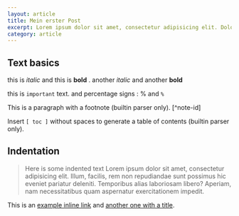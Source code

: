 ```yaml
---
layout: article
title: Mein erster Post
excerpt: Lorem ipsum dolor sit amet, consectetur adipisicing elit. Dolorem, autem, qui, molestiae sit recusandae dolor fuga ullam est commodi quisquam consequuntur quam repellendus voluptas sapiente doloribus tempora ipsam eaque quae.
category: article
---
```


## Text basics
this is *italic* and this is **bold** .  another _italic_ and another __bold__

this is `important` text. and percentage signs : % and `%`

This is a paragraph with a footnote (builtin parser only). [^note-id]

Insert `[ toc ]` without spaces to generate a table of contents (builtin parser only).

## Indentation
> Here is some indented text Lorem ipsum dolor sit amet, consectetur adipisicing elit. Illum, facilis, rem non repudiandae sunt possimus hic eveniet pariatur deleniti. Temporibus alias laboriosam libero? Aperiam, nam necessitatibus quam aspernatur exercitationem impedit.

This is an [example inline link](http://lmgtfy.com/) and [another one with a title](http://lmgtfy.com/ "Hello, world").